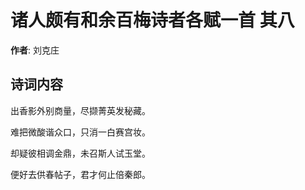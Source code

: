 # 诸人颇有和余百梅诗者各赋一首  其八

**作者**: 刘克庄

## 诗词内容

出香影外别商量，尽撷菁英发秘藏。

难把微酸谐众口，只消一白赛宫妆。

却疑彼相调金鼎，未召斯人试玉堂。

便好去供春帖子，君才何止倍秦郎。

